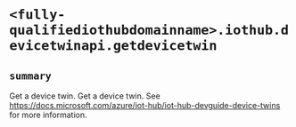 # `<fully-qualifiediothubdomainname>.iothub.devicetwinapi.getdevicetwin`

## `summary`
Get a device twin. Get a device twin. See https://docs.microsoft.com/azure/iot-hub/iot-hub-devguide-device-twins for more information.


